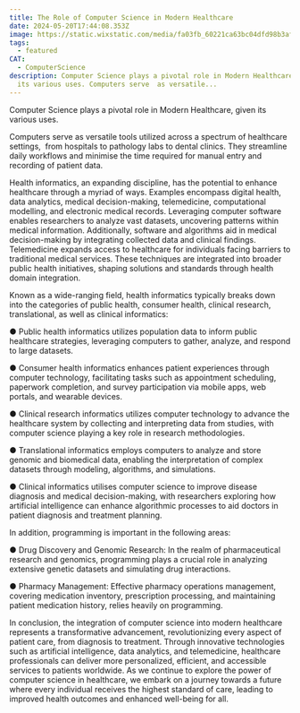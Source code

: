```yaml
---
title: The Role of Computer Science in Modern Healthcare
date: 2024-05-20T17:44:08.353Z
image: https://static.wixstatic.com/media/fa03fb_60221ca63bc04dfd98b3af030a54d54e~mv2.png/v1/fill/w_234,h_175,fp_0.50_0.50,q_95,enc_auto/fa03fb_60221ca63bc04dfd98b3af030a54d54e~mv2.png
tags:
  - featured
CAT:
  - ComputerScience
description: Computer Science plays a pivotal role in Modern Healthcare, given
  its various uses. Computers serve  as versatile...
---
```

Computer Science plays a pivotal role in Modern Healthcare, given its various uses.



Computers serve as versatile tools utilized across a spectrum of healthcare settings,  from hospitals to pathology labs to dental clinics. They streamline daily workflows and minimise the time required for manual entry and recording of patient data.



Health informatics, an expanding discipline, has the potential to enhance healthcare through a myriad of ways. Examples encompass digital health, data analytics, medical decision-making, telemedicine, computational modelling, and electronic medical records. Leveraging computer software enables researchers to analyze vast datasets, uncovering patterns within medical information. Additionally, software and algorithms aid in medical decision-making by integrating collected data and clinical findings. Telemedicine expands access to healthcare for individuals facing barriers to traditional medical services. These techniques are integrated into broader public health initiatives, shaping solutions and standards through health domain integration.



Known as a wide-ranging field, health informatics typically breaks down into the categories of public health, consumer health, clinical research, translational, as well as clinical informatics:



● Public health informatics utilizes population data to inform public healthcare strategies, leveraging computers to gather, analyze, and respond to large datasets.



● Consumer health informatics enhances patient experiences through computer technology, facilitating tasks such as appointment scheduling, paperwork completion, and survey participation via mobile apps, web portals, and wearable devices.



● Clinical research informatics utilizes computer technology to advance the healthcare system by collecting and interpreting data from studies, with computer science playing a key role in research methodologies.



● Translational informatics employs computers to analyze and store genomic and biomedical data, enabling the interpretation of complex datasets through modeling, algorithms, and simulations.



● Clinical informatics utilises computer science to improve disease diagnosis and medical decision-making, with researchers exploring how artificial intelligence can enhance algorithmic processes to aid doctors in patient diagnosis and treatment planning.



In addition, programming is important in the following areas:



● Drug Discovery and Genomic Research: In the realm of pharmaceutical research and genomics, programming plays a crucial role in analyzing extensive genetic datasets and simulating drug interactions.

● Pharmacy Management: Effective pharmacy operations management, covering medication inventory, prescription processing, and maintaining patient medication history, relies heavily on programming.



In conclusion, the integration of computer science into modern healthcare represents a transformative advancement, revolutionizing every aspect of patient care, from diagnosis to treatment. Through innovative technologies such as artificial intelligence, data analytics, and telemedicine, healthcare professionals can deliver more personalized, efficient, and accessible services to patients worldwide. As we continue to explore the power of computer science in healthcare, we embark on a journey towards a future where every individual receives the highest standard of care, leading to improved health outcomes and enhanced well-being for all.